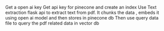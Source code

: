 Get a open ai key
Get api key for pinecone and create an index
Use Text extraction flask api to extract text from pdf. It chunks the data , embeds it using open ai model and then stores in pinecone db
Then use query data file to query the pdf related data in vector db
